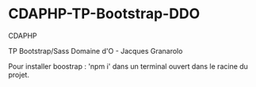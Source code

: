 # CDAPHP-TP-Bootstrap-DDO

CDAPHP

TP Bootstrap/Sass Domaine d'O - Jacques Granarolo

Pour installer boostrap : 'npm i' dans un terminal ouvert dans le racine du projet.
